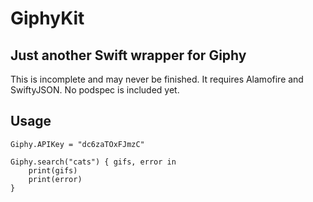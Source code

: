 # GiphyKit
## Just another Swift wrapper for Giphy

This is incomplete and may never be finished. It requires Alamofire and SwiftyJSON. No podspec is included yet.

## Usage

    Giphy.APIKey = "dc6zaTOxFJmzC"

    Giphy.search("cats") { gifs, error in
        print(gifs)
        print(error)
    }
